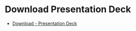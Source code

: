 # Download Presentation Deck

  - [Download - Presentation Deck](https://kodekloud.com/topic/download-presentation-deck-8/)